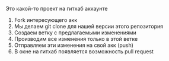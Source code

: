 Это какой-то проект на гитхаб аккаунте

1. Fork интересующего акк
2. Мы делаем git clone  для нашей версии этого репозитория
3. Создаем ветку с предлагаемыми изменениями 
4. Производим все изменения только в этой ветке 
5. Отправляем эти изменения на свой акк (push)
6. В окне на гитхаб появляется возможность pull request